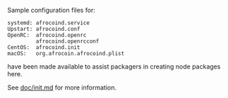 Sample configuration files for:
```
systemd: afrocoind.service
Upstart: afrocoind.conf
OpenRC:  afrocoind.openrc
         afrocoind.openrcconf
CentOS:  afrocoind.init
macOS:   org.afrocoin.afrocoind.plist
```
have been made available to assist packagers in creating node packages here.

See [doc/init.md](../../doc/init.md) for more information.
